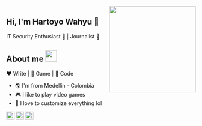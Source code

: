<img align='right' src="https://media.giphy.com/media/M9gbBd9nbDrOTu1Mqx/giphy.gif" width="230" >

## Hi, I'm Hartoyo Wahyu :chicken:

IT Security Enthusiast :robot: | Journalist :pencil:

## About me <img src="https://media.giphy.com/media/WUlplcMpOCEmTGBtBW/giphy.gif" width="30"> 

:heart: Write | :black_heart: Game | :blue_heart: Code

- :earth_americas: I'm from Medellin - Colombia
- :video_game: I like to play video games
- :gem: I love to customize everything lol

<a href="https://t.me/planktonlaut">
  <img align="left" alt="Telegram" width="22px" src="https://cdn.jsdelivr.net/npm/simple-icons@v3/icons/telegram.svg" />
</a>
<a href="https://www.linkedin.com%2Fin%2Fhartoyo-wahyu-958378176%2F">
  <img align="left" alt="Linkedin" width="22px" src="https://cdn.jsdelivr.net/npm/simple-icons@v3/icons/linkedin.svg" />
</a>
<a href="https://twitter.com/plankt00n">
  <img align="left" alt="Rice Eater | Twitter" width="22px" src="https://cdn.jsdelivr.net/npm/simple-icons@v3/icons/twitter.svg" />
</a>
